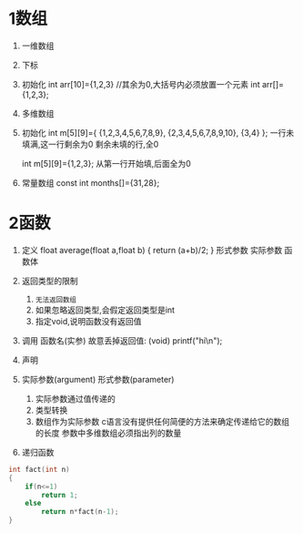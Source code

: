 <!--
 * @Author: your name
 * @Date: 2021-08-23 16:50:59
 * @LastEditTime: 2021-08-24 10:53:23
 * @LastEditors: Please set LastEditors
 * @Description: In User Settings Edit
 * @FilePath: \C_Multiple\excercise\chapter5 array\article.md
-->
# 1数组

1. 一维数组
2. 下标
3. 初始化
    int arr[10]={1,2,3} //其余为0,大括号内必须放置一个元素
    int arr[]={1,2,3};

4. 多维数组
5. 初始化
    int m[5][9]={
        {1,2,3,4,5,6,7,8,9},
        {2,3,4,5,6,7,8,9,10},
        {3,4}
    };
    一行未填满,这一行剩余为0
    剩余未填的行,全0

    int m[5][9]={1,2,3};
    从第一行开始填,后面全为0

6. 常量数组
    const int months[]={31,28};

# 2函数

1. 定义
    float average(float a,float b)
    {
        return (a+b)/2;
    }
    形式参数
    实际参数
    函数体

2. 返回类型的限制
    1. `无法返回数组`
    2. 如果忽略返回类型,会假定返回类型是int
    3. 指定void,说明函数没有返回值

3. 调用
    函数名(实参)
    故意丢掉返回值: (void) printf("hi\n");

4. 声明

5. 实际参数(argument) 形式参数(parameter)
    1. 实际参数通过值传递的
    2. 类型转换
    3. 数组作为实际参数
        c语言没有提供任何简便的方法来确定传递给它的数组的长度
        参数中多维数组必须指出列的数量

6. 递归函数
```c
int fact(int n)
{
    if(n<=1)
        return 1;
    else
        return n*fact(n-1);
}
